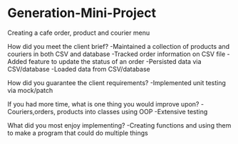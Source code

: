 # Generation-Mini-Project
Creating a cafe order, product and courier menu

How did you meet the client brief? 
-Maintained a collection of products and couriers in both CSV and database
-Tracked order information on CSV file
-Added feature to update the status of an order
-Persisted data via CSV/database
-Loaded data from CSV/database

How did you guarantee the client requirements? 
-Implemented unit testing via mock/patch

If you had more time, what is one thing you would improve upon? 
-Couriers,orders, products into classes using OOP
-Extensive testing

What did you most enjoy implementing?
-Creating functions and using them to make a program that could do multiple things 